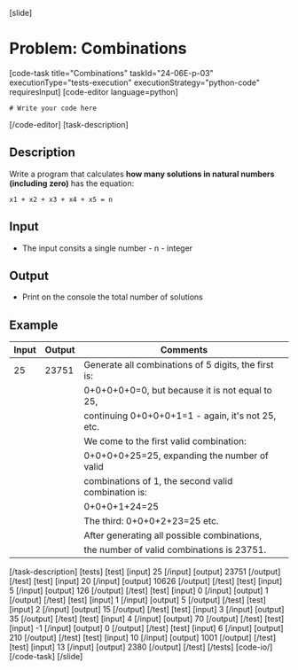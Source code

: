 [slide]
# Problem: Combinations
[code-task title="Combinations" taskId="24-06E-p-03" executionType="tests-execution" executionStrategy="python-code" requiresInput]
[code-editor language=python]
```
# Write your code here
```
[/code-editor]
[task-description]
## Description

Write a program that calculates **how many solutions in natural numbers (including zero)** has the equation:

```
x1 + x2 + x3 + x4 + x5 = n
```

## Input
- The input consits a single number - n - integer

## Output
- Print on the console the total number of solutions

## Example
| **Input** | **Output** | **Comments** | 
| --- | --- | --- |
| 25 | 23751 | Generate all combinations of 5 digits, the first is: |
| | | 0\+0\+0\+0\+0=0, but because it is not equal to 25,|
| | | continuing 0\+0\+0\+0\+1=1 - again, it\'s not 25, etc. |
| | | We come to the first valid combination: |
| | | 0\+0\+0\+0\+25=25, expanding the number of valid |
| | | combinations of 1, the second valid combination is:| 
| | | 0\+0\+0\+1\+24=25|
| | | The third: 0\+0\+0\+2\+23=25  etc.|
| | | After generating all possible combinations,|
| | | the number of valid combinations is 23751.|
[/task-description]
[tests]
[test]
[input]
25
[/input]
[output]
23751
[/output]
[/test]
[test]
[input]
20
[/input]
[output]
10626
[/output]
[/test]
[test]
[input]
5
[/input]
[output]
126
[/output]
[/test]
[test]
[input]
0
[/input]
[output]
1
[/output]
[/test]
[test]
[input]
1
[/input]
[output]
5
[/output]
[/test]
[test]
[input]
2
[/input]
[output]
15
[/output]
[/test]
[test]
[input]
3
[/input]
[output]
35
[/output]
[/test]
[test]
[input]
4
[/input]
[output]
70
[/output]
[/test]
[test]
[input]
-1
[/input]
[output]
0
[/output]
[/test]
[test]
[input]
6
[/input]
[output]
210
[/output]
[/test]
[test]
[input]
10
[/input]
[output]
1001
[/output]
[/test]
[test]
[input]
13
[/input]
[output]
2380
[/output]
[/test]
[/tests]
[code-io/]
[/code-task]
[/slide]